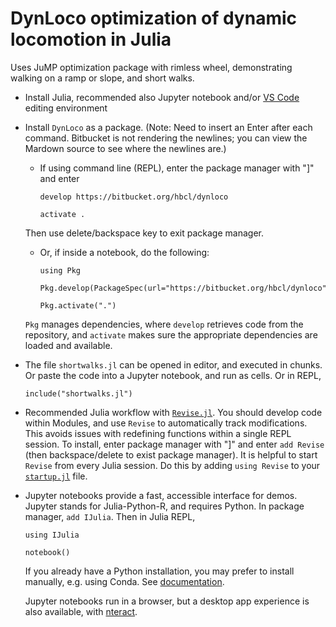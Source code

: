 # DynLoco optimization of dynamic locomotion in Julia

Uses JuMP optimization package with rimless wheel, demonstrating walking on a ramp or slope, and short walks.

* Install Julia, recommended also Jupyter notebook and/or [VS Code](https://code.visualstudio.com/) editing environment
* Install `DynLoco` as a package. (Note: Need to insert an Enter after each command. Bitbucket is not rendering the newlines; you can view the Mardown source to see where the newlines are.)
    * If using command line (REPL), enter the package manager with "]" and enter 

        ```
        develop https://bitbucket.org/hbcl/dynloco
        ```


        ```
        activate .
        ```

    Then use delete/backspace key to exit package manager.
    
    * Or, if inside a notebook, do the following:

        ```
        using Pkg
        ```

        ```
        Pkg.develop(PackageSpec(url="https://bitbucket.org/hbcl/dynloco"))
        ```

        ```
        Pkg.activate(".")
        ```

    `Pkg` manages dependencies, where `develop` retrieves code from the repository, and `activate` makes sure the appropriate dependencies are loaded and available.

* The file `shortwalks.jl` can be opened in editor, and executed in chunks. Or paste the code into a
Jupyter notebook, and run as cells. Or in REPL,

    ```
    include("shortwalks.jl")
    ```

* Recommended Julia workflow with [`Revise.jl`](https://timholy.github.io/Revise.jl/stable/). You should develop code within Modules, and use `Revise` to automatically track modifications. This avoids issues with redefining functions within a single REPL session. To install, enter package manager with "]" and enter `add Revise` (then backspace/delete to exist package manager). It is helpful to start `Revise` from every Julia session. Do this by adding `using Revise` to your [`startup.jl`](https://timholy.github.io/Revise.jl/stable/config/#Using-Revise-by-default-1) file.

* Jupyter notebooks provide a fast, accessible interface for demos. Jupyter stands for Julia-Python-R, and requires Python. In package manager, `add IJulia`. Then in Julia REPL,

    ```
    using IJulia
    ```

    ```
    notebook()
    ```

    If you already have a Python installation, you may prefer to install manually, e.g. using Conda. See [documentation](https://github.com/JuliaLang/IJulia.jl).
    
    Jupyter notebooks run in a browser, but a desktop app experience is also available, with [nteract](https://nteract.io/desktop).